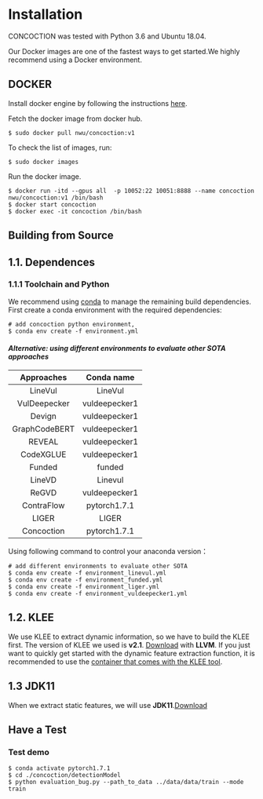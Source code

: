 # Installation

CONCOCTION was tested with Python 3.6 and Ubuntu 18.04.

Our Docker images are one of the fastest ways to get started.We highly recommend using a Docker environment.

## DOCKER

Install docker engine by following the instructions [here](https://docs.docker.com/install/linux/docker-ce/ubuntu/).

Fetch the docker image from docker hub.

```
$ sudo docker pull nwu/concoction:v1
```

To check the list of images, run:

```
$ sudo docker images

```

Run the docker image.

```
$ docker run -itd --gpus all  -p 10052:22 10051:8888 --name concoction nwu/concoction:v1 /bin/bash
$ docker start concoction 
$ docker exec -it concoction /bin/bash
```

## Building from Source

## 1.1. Dependences

### 1.1.1 Toolchain and Python

We recommend using [conda](https://docs.conda.io/projects/conda/en/latest/user-guide/install/) to manage the remaining build dependencies. First create a conda environment with the required dependencies:

```shell
# add concoction python environment, 
$ conda env create -f environment.yml
```

#### ***Alternative: using different environments to evaluate other SOTA approaches***

|  Approaches   |  Conda name   |
| :-----------: | :-----------: |
|    LineVul    |    LineVul    |
| VulDeepecker  | vuldeepecker1 |
|    Devign     | vuldeepecker1 |
| GraphCodeBERT | vuldeepecker1 |
|    REVEAL     | vuldeepecker1 |
|   CodeXGLUE   | vuldeepecker1 |
|    Funded     |    funded     |
|    LineVD     |    Linevul    |
|     ReGVD     | vuldeepecker1 |
|  ContraFlow   |  pytorch1.7.1 |
|     LIGER     |     LIGER     |
|  Concoction   |  pytorch1.7.1 |

Using following command to control your anaconda version：

```shell
# add different environments to evaluate other SOTA 
$ conda env create -f environment_linevul.yml
$ conda env create -f environment_funded.yml
$ conda env create -f environment_liger.yml
$ conda env create -f environment_vuldeepecker1.yml
```

## 1.2. KLEE

We use KLEE to extract dynamic information, so we have to build the KLEE first. The version of KLEE we used is **v2.1**. [Download](https://klee.github.io/build-llvm13/) with **LLVM**.
If you just want to quickly get started with the dynamic feature extraction function, it is recommended to use the [container that comes with the KLEE tool](https://klee.github.io/docker/).

## 1.3 JDK11
When we extract static features, we will use **JDK11**.[Download](https://www.oracle.com/cn/java/technologies/javase/jdk11-archive-downloads.html)
## Have a Test

### Test demo
```shell
$ conda activate pytorch1.7.1
$ cd ./concoction/detectionModel
$ python evaluation_bug.py --path_to_data ../data/data/train --mode train 
```
